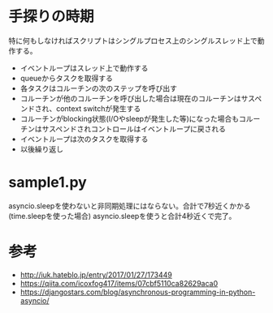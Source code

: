 # 手探りの時期

特に何もしなければスクリプトはシングルプロセス上のシングルスレッド上で動作する。

- イベントループはスレッド上で動作する
- queueからタスクを取得する
- 各タスクはコルーチンの次のステップを呼び出す
- コルーチンが他のコルーチンを呼び出した場合は現在のコルーチンはサスペンドされ、context switchが発生する
- コルーチンがblocking状態(I/Oやsleepが発生した等)になった場合もコルーチンはサスペンドされコントロールはイベントループに戻される
- イベントループは次のタスクを取得する
- 以後繰り返し

# sample1.py

asyncio.sleepを使わないと非同期処理にはならない。合計で7秒近くかかる(time.sleepを使った場合)
asyncio.sleepを使うと合計4秒近くで完了。



# 参考

- http://iuk.hateblo.jp/entry/2017/01/27/173449
- https://qiita.com/icoxfog417/items/07cbf5110ca82629aca0
- https://djangostars.com/blog/asynchronous-programming-in-python-asyncio/